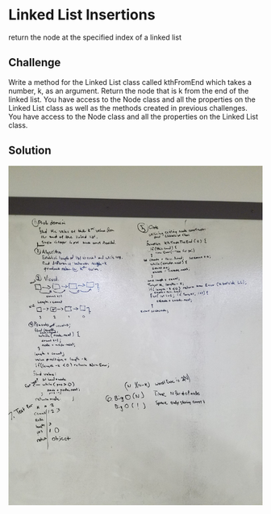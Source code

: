 # Linked List Insertions
return the node at the specified index of a linked list

## Challenge
Write a method for the Linked List class called kthFromEnd which takes a number, k, as an argument. Return the node that is k from the end of the linked list. You have access to the Node class and all the properties on the Linked List class as well as the methods created in previous challenges. ​ 
You have access to the Node class and all the properties on the Linked List class.

## Solution
![WhiteBoardImage](assets/401-WB7.jpg)

